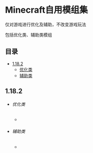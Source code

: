 # Minecraft自用模组集
仅对游戏进行优化及辅助，不改变游戏玩法

包括优化类、辅助类模组

## 目录
- [1.18.2](https://github.com/LingEmberMaple/My_Minecraft_Mod_list/edit/main/README.md#1182)
  - [优化类](https://github.com/LingEmberMaple/My_Minecraft_Mod_list/edit/main/README.md#%E4%BC%98%E5%8C%96%E7%B1%BB)
  - [辅助类](https://github.com/LingEmberMaple/My_Minecraft_Mod_list/edit/main/README.md#%E8%BE%85%E5%8A%A9%E7%B1%BB)

## 1.18.2
- ###### 优化类
  -
  
- ###### 辅助类
  - 
